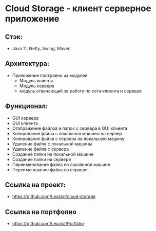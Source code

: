 # Cloud Storage - клиент серверное приложение

## Стэк:
- Java 11, Netty, Swing, Maven

## Архитектура:
- Приложение построено из модулей
  - Модуль клиента
  - Модуль сервера
  - модуль отвечающий за работу по сети клиента и сервера


## Функционал:

- GUI сервера
- GUI клиента
- Отображение файлов и папок с сервера в GUI клиента
- Копирование файла с локальной машины на сервер
- Копирование файла с сервера на локальную машину
- Удаление файла с локальной машины
- Удаление файла с сервера
- Создание папки на локальной машине
- Создание папки на сервере
- Переименование файла на локальной машине
- Переименование файла на сервере

## Ссылка на проект:
- https://github.com/Lexatol/cloud-storage

## Ссылка на портфолио
- https://github.com/Lexatol/Portfolio

